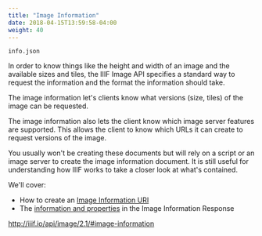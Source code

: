 ```yaml
---
title: "Image Information"
date: 2018-04-15T13:59:58-04:00
weight: 40
---
```


<!-- #todo:60 aka info.json -->
`info.json`

In order to know things like the height and width of an image and the available sizes and tiles, the IIIF Image API specifies a standard way to request the information and the format the information should take.

The image information let's clients know what versions (size, tiles) of the image can be requested.

The image information also lets the client know which image server features are supported. This allows the client to know which URLs it can create to request versions of the image.

You usually won't be creating these documents but will rely on a script or an image server to create the image information document. It is still useful for understanding how IIIF works to take a closer look at what's contained.

We'll cover:

- How to create an [Image Information URI](info-uri.md)
- The [information and properties](info-properties.md) in the Image Information Response

http://iiif.io/api/image/2.1/#image-information
